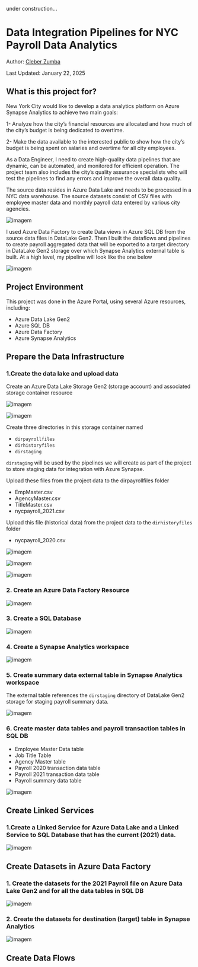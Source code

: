 
under construction...

# Data Integration Pipelines for NYC Payroll Data Analytics

Author: [Cleber Zumba](https://github.com/cleberzumba)

Last Updated: January 22, 2025

## What is this project for?

New York City would like to develop a data analytics platform on Azure Synapse Analytics to achieve two main goals:

1- Analyze how the city’s financial resources are allocated and how much of the city’s budget is being dedicated to overtime.

2- Make the data available to the interested public to show how the city’s budget is being spent on salaries and overtime for all city employees.

As a Data Engineer, I need to create high-quality data pipelines that are dynamic, can be automated, and monitored for efficient operation. The project team also includes the city’s quality assurance specialists who will test the pipelines to find any errors and improve the overall data quality.

The source data resides in Azure Data Lake and needs to be processed in a NYC data warehouse. The source datasets consist of CSV files with employee master data and monthly payroll data entered by various city agencies.

![imagem](images/DB-schema.jpg)

I used Azure Data Factory to create Data views in Azure SQL DB from the source data files in DataLake Gen2. Then I built the dataflows and pipelines to create payroll aggregated data that will be exported to a target directory in DataLake Gen2 storage over which Synapse Analytics external table is built. At a high level, my pipeline will look like the one below

![imagem](images/pipeline-overview.jpg)


## Project Environment

This project was done in the Azure Portal, using several Azure resources, including:

  - Azure Data Lake Gen2
  - Azure SQL DB
  - Azure Data Factory
  - Azure Synapse Analytics


## Prepare the Data Infrastructure

### 1.Create the data lake and upload data

Create an Azure Data Lake Storage Gen2 (storage account) and associated storage container resource

![imagem](images/create-storage-account.jpg)

![imagem](images/create-container.jpg)

Create three directories in this storage container named

- `dirpayrollfiles`
- `dirhistoryfiles`
- `dirstaging`

`dirstaging` will be used by the pipelines we will create as part of the project to store staging data for integration with Azure Synapse.

Upload these files from the project data to the dirpayrollfiles folder

- EmpMaster.csv
- AgencyMaster.csv
- TitleMaster.csv
- nycpayroll_2021.csv

Upload this file (historical data) from the project data to the `dirhistoryfiles` folder

- nycpayroll_2020.csv

![imagem](images/create-folders.jpg)

![imagem](images/upload-files-in-dirpayrollfiles.jpg)

![imagem](images/upload-files-in-dirhistoryfiles.jpg)

### 2. Create an Azure Data Factory Resource

![imagem](images/create-data-factory.jpg)

### 3. Create a SQL Database

![imagem](images/create-sql-database.jpg)



### 4. Create a Synapse Analytics workspace

![imagem](images/create-sunapse-analytics-workspace.jpg)


### 5. Create summary data external table in Synapse Analytics workspace

The external table references the `dirstaging` directory of DataLake Gen2 storage for staging payroll summary data.

![imagem](images/create-external-table.jpg)


### 6. Create master data tables and payroll transaction tables in SQL DB

- Employee Master Data table
- Job Title Table
- Agency Master table
- Payroll 2020 transaction data table
- Payroll 2021 transaction data table
- Payroll summary data table

![imagem](images/create-tables-in-sql-database.jpg)


## Create Linked Services

### 1.Create a Linked Service for Azure Data Lake and a Linked Service to SQL Database that has the current (2021) data.

![imagem](images/create-linked-service.jpg)


## Create Datasets in Azure Data Factory

### 1. Create the datasets for the 2021 Payroll file on Azure Data Lake Gen2 and for all the data tables in SQL DB

![imagem](images/create-datasets-in-azure-data-factory.jpg)


### 2. Create the datasets for destination (target) table in Synapse Analytics

![imagem](images/dataset-NYC_Payroll_Summary-synapse.jpg)


## Create Data Flows
